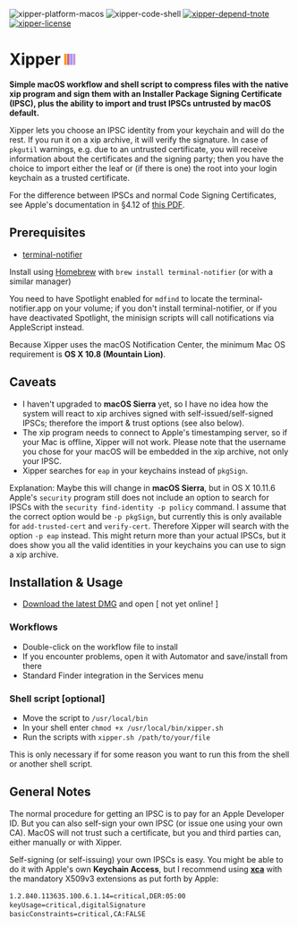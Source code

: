 ![xipper-platform-macos](https://img.shields.io/badge/platform-macOS-lightgrey.svg)
![xipper-code-shell](https://img.shields.io/badge/code-shell-yellow.svg)
[![xipper-depend-tnote](https://img.shields.io/badge/dependency-terminal--notifier%201.6.3-green.svg)](https://github.com/alloy/terminal-notifier)
[![xipper-license](http://img.shields.io/badge/license-MIT+-blue.svg)](https://github.com/JayBrown/minisign-misc/blob/master/license.md)

# Xipper <img src="https://github.com/JayBrown/Xipper/blob/master/img/jb-img.png" height="20px"/>

**Simple macOS workflow and shell script to compress files with the native xip program and sign them with an Installer Package Signing Certificate (IPSC), plus the ability to import and trust IPSCs untrusted by macOS default.**

Xipper lets you choose an IPSC identity from your keychain and will do the rest. If you run it on a xip archive, it will verify the signature. In case of `pkgutil` warnings, e.g. due to an untrusted certificate, you will receive information about the certificates and the signing party; then you have the choice to import either the leaf or (if there is one) the root into your login keychain as a trusted certificate.

For the difference between IPSCs and normal Code Signing Certificates, see Apple's documentation in §4.12 of [this PDF](http://images.apple.com/certificateauthority/pdf/Developer_ID_CPS_v1.0.pdf).

## Prerequisites
* [terminal-notifier](https://github.com/alloy/terminal-notifier)

Install using [Homebrew](http://brew.sh) with `brew install terminal-notifier` (or with a similar manager)

You need to have Spotlight enabled for `mdfind` to locate the terminal-notifier.app on your volume; if you don't install terminal-notifier, or if you have deactivated Spotlight, the minisign scripts will call notifications via AppleScript instead.

Because Xipper uses the macOS Notification Center, the minimum Mac OS requirement is **OS X 10.8 (Mountain Lion)**.

## Caveats
* I haven't upgraded to **macOS Sierra** yet, so I have no idea how the system will react to xip archives signed with self-issued/self-signed IPSCs; therefore the import & trust options (see also below).
* The xip program needs to connect to Apple's timestamping server, so if your Mac is offline, Xipper will not work. Please note that the username you chose for your macOS will be embedded in the xip archive, not only your IPSC.
* Xipper searches for `eap` in your keychains instead of `pkgSign`.

Explanation: Maybe this will change in **macOS Sierra**, but in OS X 10.11.6 Apple's `security` program still does not include an option to search for IPSCs with the `security find-identity -p policy` command. I assume that the correct option would be `-p pkgSign`, but currently this is only available for `add-trusted-cert` and `verify-cert`. Therefore Xipper will search with the option `-p eap` instead. This might return more than your actual IPSCs, but it does show you all the valid identities in your keychains you can use to sign a xip archive.

## Installation & Usage
* [Download the latest DMG](https://github.com/JayBrown/Xipper/releases) and open [ not yet online! ]

### Workflows
* Double-click on the workflow file to install
* If you encounter problems, open it with Automator and save/install from there
* Standard Finder integration in the Services menu

### Shell script [optional]
* Move the script to `/usr/local/bin`
* In your shell enter `chmod +x /usr/local/bin/xipper.sh`
* Run the scripts with `xipper.sh /path/to/your/file`

This is only necessary if for some reason you want to run this from the shell or another shell script.

## General Notes
The normal procedure for getting an IPSC is to pay for an Apple Developer ID. But you can also self-sign your own IPSC (or issue one using your own CA). MacOS will not trust such a certificate, but you and third parties can, either manually or with Xipper.

Self-signing (or self-issuing) your own IPSCs is easy. You might be able to do it with Apple's own **Keychain Access**, but I recommend using **[xca](https://sourceforge.net/projects/xca/)** with the mandatory X509v3 extensions as put forth by Apple:

```
1.2.840.113635.100.6.1.14=critical,DER:05:00
keyUsage=critical,digitalSignature
basicConstraints=critical,CA:FALSE
```

